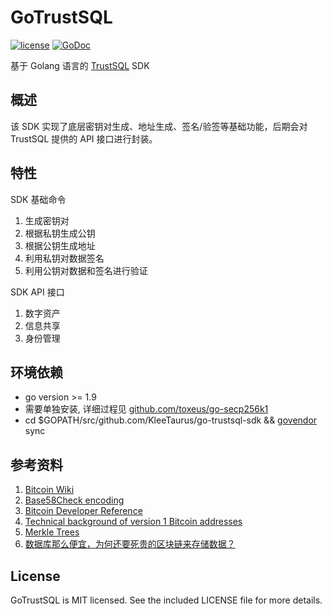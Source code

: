 GoTrustSQL
=======

[![license](https://img.shields.io/github/license/mashape/apistatus.svg)](https://github.com/KleeTaurus/go-trustsql-sdk/blob/master/LICENSE)
[![GoDoc](https://img.shields.io/badge/godoc-reference-blue.svg)](https://godoc.org/github.com/KleeTaurus/go-trustsql-sdk)

基于 Golang 语言的 [TrustSQL](https://trustsql.qq.com/) SDK

## 概述
该 SDK 实现了底层密钥对生成、地址生成、签名/验签等基础功能，后期会对 TrustSQL 提供的 API 接口进行封装。

## 特性
SDK 基础命令
1. 生成密钥对
2. 根据私钥生成公钥
3. 根据公钥生成地址
4. 利用私钥对数据签名
5. 利用公钥对数据和签名进行验证

SDK API 接口
1. 数字资产
2. 信息共享
3. 身份管理

## 环境依赖
* go version >= 1.9
* 需要单独安装, 详细过程见 [github.com/toxeus/go-secp256k1](https://github.com/toxeus/go-secp256k1)
* cd $GOPATH/src/github.com/KleeTaurus/go-trustsql-sdk && [govendor](https://github.com/kardianos/govendor) sync

## 参考资料
1. [Bitcoin Wiki](https://en.bitcoin.it/wiki/Main_Page)
2. [Base58Check encoding](https://en.bitcoin.it/wiki/Base58Check_encoding)
3. [Bitcoin Developer Reference](https://bitcoin.org/en/developer-reference#block-chain)
4. [Technical background of version 1 Bitcoin addresses](https://en.bitcoin.it/wiki/Technical_background_of_version_1_Bitcoin_addresses)
5. [Merkle Trees](https://hackernoon.com/merkle-trees-181cb4bc30b4)
6. [数据库那么便宜，为何还要死贵的区块链来存储数据？](https://mp.weixin.qq.com/s/ME_E1EA95XILD_yaFg1d8Q)

## License
GoTrustSQL is MIT licensed. See the included LICENSE file for more details.
